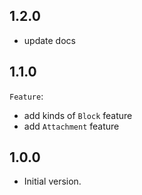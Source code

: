 ## 1.2.0
- update docs

## 1.1.0
`Feature`:
- add kinds of `Block` feature
- add `Attachment` feature

## 1.0.0
- Initial version.
